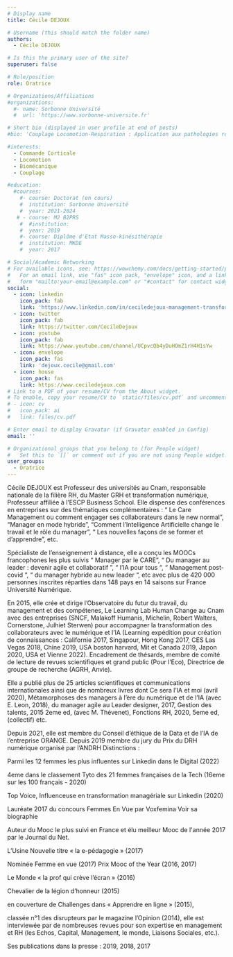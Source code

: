```yaml
---
# Display name
title: Cécile DEJOUX

# Username (this should match the folder name)
authors:
  - Cécile DEJOUX

# Is this the primary user of the site?
superuser: false

# Role/position
role: Oratrice

# Organizations/Affiliations
#organizations:
  #- name: Sorbonne Université
  #  url: 'https://www.sorbonne-universite.fr'

# Short bio (displayed in user profile at end of posts)
#bio: 'Couplage Locomotion-Respiration : Application aux pathologies respiratoires chroniques'

#interests:
  - Commande Corticale
  - Locomotion
  - Biomécanique
  - Couplage

#education:
  #courses:
    #- course: Doctorat (en cours)
    #  institution: Sorbonne Université
    #  year: 2021-2024
   # - course: M2 B2PRS
    #  #institution: 
    #  year: 2019
    #- course: Diplôme d'Etat Masso-kinésithérapie
    #  institution: MKDE
    #  year: 2017

# Social/Academic Networking
# For available icons, see: https://wowchemy.com/docs/getting-started/page-builder/#icons
#   For an email link, use "fas" icon pack, "envelope" icon, and a link in the
#   form "mailto:your-email@example.com" or "#contact" for contact widget.
social:
  - icon: linkedin
    icon_pack: fab
    link: 'https://www.linkedin.com/in/ceciledejoux-management-transformation-innovation/'
  - icon: twitter
    icon_pack: fab
    link: https://twitter.com/CecileDejoux
  - icon: youtube
    icon_pack: fab
    link: https://www.youtube.com/channel/UCpvcQb4yDuHOmZ1rH4H1sYw
  - icon: envelope
    icon_pack: fas
    link: 'dejoux.cecile@gmail.com'
  - icon: house
    icon_pack: fas
    link: https://www.ceciledejoux.com
# Link to a PDF of your resume/CV from the About widget.
# To enable, copy your resume/CV to `static/files/cv.pdf` and uncomment the lines below.
# - icon: cv
#   icon_pack: ai
#   link: files/cv.pdf

# Enter email to display Gravatar (if Gravatar enabled in Config)
email: ''

# Organizational groups that you belong to (for People widget)
#   Set this to `[]` or comment out if you are not using People widget.
user_groups:
  - Oratrice
---
```


Cécile DEJOUX est Professeur des universités au Cnam, responsable nationale de la filière RH, du Master GRH et transformation numérique, Professeur affiliée à l’ESCP Business School. Elle dispense des conférences en entreprises sur des thématiques complémentaires : “ Le Care Management ou comment engager ses collaborateurs dans le new normal”, “Manager en mode hybride”,  “Comment l’Intelligence Artificielle change le travail et le rôle du manager”, “ Les nouvelles façons de se former et d’apprendre”, etc.

Spécialiste de l’enseignement à distance, elle a conçu les MOOCs francophones les plus suivis “ Manager par le CARE”, “ Du manager au leader : devenir agile et collaboratif ”, “ l’IA pour tous “, “ Management post-covid “, “ du manager hybride au new leader “, etc avec plus de 420 000 personnes inscrites réparties dans 148 pays en 14 saisons sur France Université Numérique.

En 2015, elle crée et dirige l’Observatoire du futur du travail, du management et des compétenes,  Le Learning Lab Human Change au Cnam avec des entreprises (SNCF, Malakoff Humanis, Michelin, Robert Walters, Cornerstone, Julhiet Sterwen) pour accompagner la transformation des collaborateurs avec le numérique et l’IA (Learning expédition pour création de connaissances : Californie 2017, Singapour, Hong Kong 2017, CES Las Vegas 2018, Chine 2019, USA boston harvard, Mit et Canada 2019, Japon 2020, USA et Vienne 2022). Encadrement de thésards, membre de comité de lecture de revues scientifiques et grand public (Pour l’Eco), Directrice de groupe de recherche (AGRH, Anvie).

Elle a publié plus de 25 articles scientifiques et communications internationales ainsi que de nombreux livres dont Ce sera l’IA et moi (avril 2020), Métamorphoses des managers à l’ère du numérique et de l’IA (avec E. Leon, 2018), du manager agile au Leader designer, 2017, Gestion des talents, 2015 2eme ed, (avec M. Thévenet), Fonctions RH, 2020, 5eme ed, (collectif) etc.

Depuis 2021, elle est membre du Conseil d’éthique de la Data et de l’IA de l’entreprise ORANGE. 
Depuis 2019 membre du jury du Prix du DRH numérique organisé par l’ANDRH
Distinctions : 

Parmi les 12 femmes les plus influentes sur Linkedin dans le Digital (2022)

4eme dans le classement Tyto des 21 femmes françaises de la Tech (16eme sur les 100 français - 2020)

Top Voice, Influenceuse en transformation managériale sur Linkedin (2020)

Lauréate 2017 du concours Femmes En Vue par Voxfemina Voir sa biographie

Auteur du Mooc le plus suivi en France et élu meilleur Mooc de l'année 2017 par le Journal du Net. 

L’Usine Nouvelle titre « la e-pédagogie » (2017)

Nominée Femme en vue (2017) Prix Mooc of the Year (2016, 2017)

Le Monde « la prof qui crève l’écran » (2016)

Chevalier de la légion d’honneur (2015)

en couverture de Challenges dans « Apprendre en ligne » (2015),

 classée n°1 des disrupteurs par le magazine l’Opinion (2014), elle est interviewée par de nombreuses revues pour son expertise en management et RH (les Echos, Capital, Management, le monde, Liaisons Sociales, etc.).

Ses publications dans la presse : 2019, 2018, 2017